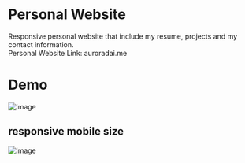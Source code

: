 # Personal Website
Responsive personal website that include my resume, projects and my contact information.                                          
Personal Website Link: auroradai.me 
# Demo
![image](https://github.com/AuroraDai/personalWebsite/blob/main/gif/ezgif-5-213c86ceeb.gif)
## responsive mobile size
![image](https://github.com/AuroraDai/personalWebsite/blob/main/gif/ezgif-5-5402f69d44.gif)
